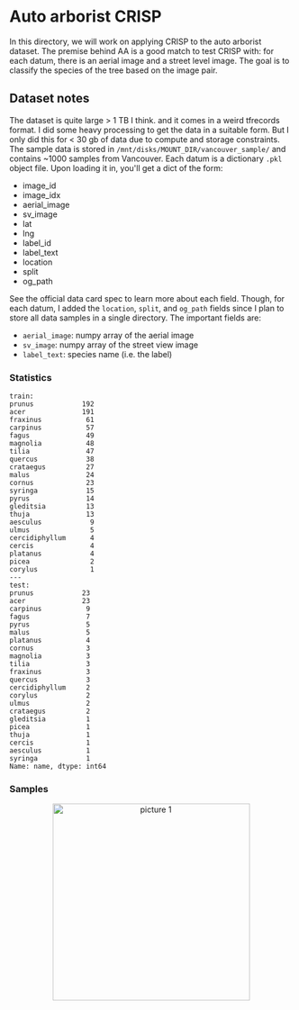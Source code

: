 # Auto arborist CRISP 

In this directory, we will work on applying CRISP to the auto arborist dataset. The premise behind AA is a good match to test CRISP with: for each datum, there is an aerial image and a street level image. The goal is to classify the species of the tree based on the image pair. 

## Dataset notes 

The dataset is quite large > 1 TB I think. and it comes in a weird tfrecords format. I did some heavy processing to get the data in a suitable form. But I only did this for < 30 gb of data due to compute and storage constraints. The sample data is stored in `/mnt/disks/MOUNT_DIR/vancouver_sample/` and contains ~1000 samples from Vancouver. Each datum is a dictionary `.pkl` object file. Upon loading it in, you'll get a dict of the form: 

- image_id
- image_idx
- aerial_image
- sv_image
- lat
- lng
- label_id
- label_text
- location
- split
- og_path


See the official data card spec to learn more about each field. Though, for each datum, I added the `location`, `split`, and `og_path` fields since I plan to store all data samples in a single directory. The important fields are: 

- `aerial_image`: numpy array of the aerial image 
- `sv_image`: numpy array of the street view image 
- `label_text`: species name (i.e. the label)


### Statistics 


```
train:
prunus            192
acer              191
fraxinus           61
carpinus           57
fagus              49
magnolia           48
tilia              47
quercus            38
crataegus          27
malus              24
cornus             23
syringa            15
pyrus              14
gleditsia          13
thuja              13
aesculus            9
ulmus               5
cercidiphyllum      4
cercis              4
platanus            4
picea               2
corylus             1
---
test: 
prunus            23
acer              23
carpinus           9
fagus              7
pyrus              5
malus              5
platanus           4
cornus             3
magnolia           3
tilia              3
fraxinus           3
quercus            3
cercidiphyllum     2
corylus            2
ulmus              2
crataegus          2
gleditsia          1
picea              1
thuja              1
cercis             1
aesculus           1
syringa            1
Name: name, dtype: int64
```


### Samples 

<p align='center'>
    <img alt="picture 1" src="https://cdn.jsdelivr.net/gh/minimatest/vscode-images@main/images/c7aaca940b5c7e9daeac58e573fed997e5a77590fe3d52c4e21e608ac0955c67.png" width="350" />  
</p>
